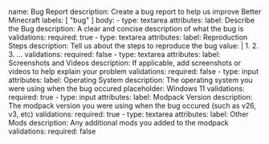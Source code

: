 name: Bug Report
description: Create a bug report to help us improve Better Minecraft
labels: [ "bug" ]
body:
    -   type: textarea
        attributes:
            label: Describe the Bug
            description: A clear and concise description of what the bug is
        validations:
            required: true
    -   type: textarea
        attributes:
            label: Reproduction Steps
            description: Tell us about the steps to reproduce the bug
            value: |
                1.
                2.
                3.
                ...
        validations:
            required: false
    -   type: textarea
        attributes:
            label: Screenshots and Videos
            description: If applicable, add screenshots or videos to help explain your problem
        validations:
            required: false
    -   type: input
        attributes:
            label: Operating System
            description: The operating system you were using when the bug occured
            placeholder: Windows 11
        validations:
            required: true
    -   type: input
        attributes:
            label: Modpack Version
            description: The modpack version you were using when the bug occured (such as v26, v3, etc)
        validations:
            required: true
    -   type: textarea
        attributes:
            label: Other Mods
            description: Any additional mods you added to the modpack
        validations:
            required: false

